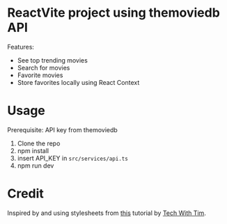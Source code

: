 # ReactVite project using themoviedb API
Features:
- See top trending movies
- Search for movies
- Favorite movies
- Store favorites locally using React Context

# Usage
Prerequisite: API key from themoviedb
1. Clone the repo
2. npm install
3. insert API_KEY in `src/services/api.ts` 
3. npm run dev 

# Credit
Inspired by and using stylesheets from [this](https://www.youtube.com/watch?v=G6D9cBaLViA) tutorial by [Tech With Tim](https://www.youtube.com/@TechWithTim).
